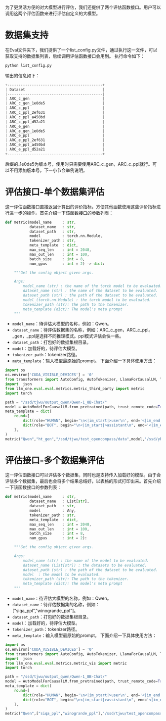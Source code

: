 为了更灵活方便的对大模型进行评估，我们还提供了两个评估函数接口。用户可以调用这两个评估函数来进行评估自定义的大模型。
# 数据集支持
在Eval文件夹下，我们提供了一个list_config.py文件，通过执行这一文件，可以获取支持的数据集列表，后续调用评估函数接口会用到。
执行命令如下：
```python
python list_config.py
```
输出的信息如下：
```python
+-------------------------------------------+
| Dataset                                   |
|-------------------------------------------|
| ARC_c_gen                                 |
| ARC_c_gen_1e0de5                          |
| ARC_c_ppl                                 |
| ARC_c_ppl_2ef631                          |
| ARC_c_ppl_a450bd                          |
| ARC_c_ppl_d52a21                          |
| ARC_e_gen                                 |
| ARC_e_gen_1e0de5                          |
| ARC_e_ppl                                 |
| ARC_e_ppl_2ef631                          |
| ARC_e_ppl_a450bd                          |
| ARC_e_ppl_d52a21                          |
+-------------------------------------------+
```
后缀的_1e0de5为版本号，使用时只需要使用ARC_c_gen，ARC_c_ppl就行。可以不用添加版本号。下一小节会举例说明。
# 评估接口-单个数据集评估
这一评估函数接口直接返回计算出的评价指标，方便其他函数使用这些评价指标进行进一步的操作。首先介绍一下该函数接口的参数列表：
```python
def metric(model_name     : str,
           dataset_name   : str,
           dataset_path   : str,
           model          : torch.nn.Module,
           tokenizer_path : str,
           meta_template  : dict,
           max_seq_len    : int = 2048,
           max_out_len    : int = 100,
           batch_size     : int = 8,
           num_gpus       : int = 2) -> dict:

    """Get the config object given args.

    Args:
        model_name (str) : the name of the torch model to be evaluated.
        dataset_name (str) : the name of the dataset to be evaluated.
        dataset_path (str) : the path of the dataset to be evaluated.
        model (torch.nn.Module) : the torch model to be evaluated.
        tokenizer_path (str): The path to the tokenizer.
        meta_template (dict): The model's meta prompt
    """
```
- `model_name`：待评估大模型的名称，例如：Qwen。
- `dataset_name`：待评估数据集的名称，例如：ARC_c_gen，ARC_c_ppl。_gen，_ppl是选择不同推理模式。ppl模式评估会快一些。
- `dataset_path`：打包好的数据集根目录。
- `model`：加载好的，待评估大模型。
- `tokenizer_path`：tokenizer路径。
- `meta_template`：输入模型最原始的prompt。
下面介绍一下具体使用方法：

```python
import os
os.environ['CUDA_VISIBLE_DEVICES'] = '0'
from transformers import AutoConfig, AutoTokenizer, LlamaForCausalLM, TextStreamer,AutoModelForCausalLM
import  json
from llm_one.eval.eval.metrics.metric_third_party import metric
import torch

path = "/ssd/tjwu/output_qwen/Qwen-1_8B-Chat/"
model = AutoModelForCausalLM.from_pretrained(path, trust_remote_code=True).eval().to("cuda:0")
meta_template = dict(
    round=[
        dict(role="HUMAN", begin='\n<|im_start|>user\n', end='<|im_end|>'),
        dict(role="BOT", begin="\n<|im_start|>assistant\n", end='<|im_end|>', generate=True),
    ],
)
metric("Qwen","ht_gen","/ssd/tjwu/test_opencompass/data",model,'/ssd/yhjiang/Models/Qwen-1-8B-Chat/',meta_template)
```

# 评估接口-多个数据集评估
这一评估函数接口可以评估多个数据集，同时也是支持传入加载好的模型。由于会评估多个数据集，最后也会将多个结果总结好，以表格的形式打印出来。首先介绍一下该函数接口的参数列表：
```python
def metric(model_name     : str,
           dataset_name   : List[str],
           dataset_path   : str,
           model          : Any,           
           tokenizer_path : str,
           meta_template  : dict,
           max_seq_len    : int = 2048,
           max_out_len    : int = 100,
           batch_size     : int = 8,
           num_gpus       : int = 2):

    """Get the config object given args.

    Args:
        model_name (str) : the name of the model to be evaluated.
        dataset_name (List[str]) : the datasets to be evaluated.
        dataset_path (str) : the path of the dataset to be evaluated.
        model  : the model to be evaluated.
        tokenizer_path (str): The path to the tokenizer.
        meta_template (dict): The model's meta prompt
    """
```
- `model_name`：待评估大模型的名称，例如：Qwen。
- `dataset_name`：待评估数据集的名称，例如：["siqa_ppl","winogrande_ppl"]。
- `dataset_path`：打包好的数据集根目录。
- `model`：加载好的，待评估大模型。
- `tokenizer_path`：tokenizer路径。
- `meta_template`：输入模型最原始的prompt。
下面介绍一下具体使用方法：
```python
import os
os.environ['CUDA_VISIBLE_DEVICES'] = '0'
from transformers import AutoConfig, AutoTokenizer, LlamaForCausalLM, TextStreamer,AutoModelForCausalLM
import  json
from llm_one.eval.eval.metrics.metric_vis import metric
import torch

path = "/ssd/tjwu/output_qwen/Qwen-1_8B-Chat/"
model = AutoModelForCausalLM.from_pretrained(path, trust_remote_code=True).eval().to("cuda:0")
meta_template = dict(
    round=[
        dict(role="HUMAN", begin='\n<|im_start|>user\n', end='<|im_end|>'),
        dict(role="BOT", begin="\n<|im_start|>assistant\n", end='<|im_end|>', generate=True),
    ],
)
metric("Qwen",["siqa_ppl","winogrande_ppl"],"/ssd/tjwu/test_opencompass/data",model,'/ssd/yhjiang/Models/Qwen-1-8B-Chat/',meta_template)
```
